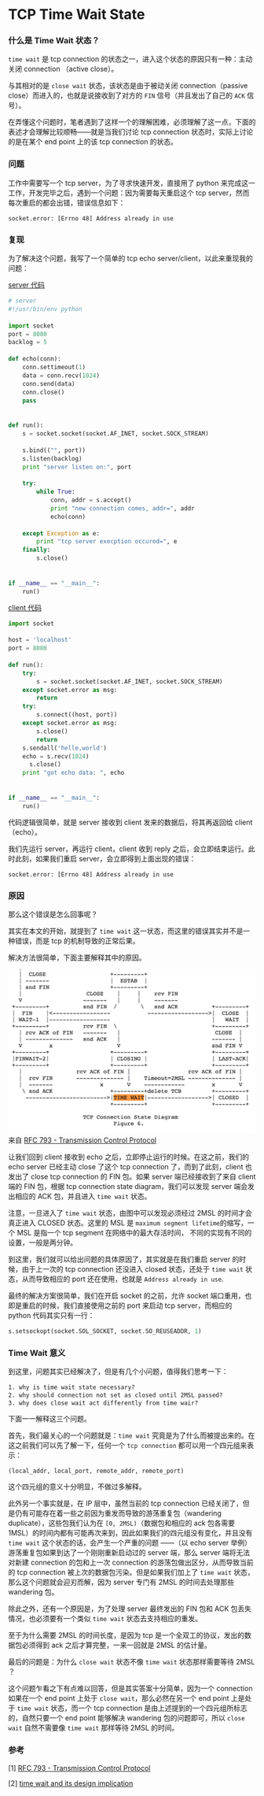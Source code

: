 # TCP Time Wait State

### 什么是 Time Wait 状态？
`time wait` 是 tcp connection 的状态之一，进入这个状态的原因只有一种：主动关闭 connection （active close）。

与其相对的是 `close wait` 状态，该状态是由于被动关闭 connection（passive close）而进入的，也就是说接收到了对方的 `FIN` 信号（并且发出了自己的 `ACK` 信号）。

在弄懂这个问题时，笔者遇到了这样一个的理解困难，必须理解了这一点，下面的表述才会理解比较顺畅——就是当我们讨论 tcp connection 状态时，实际上讨论的是在某个 end point 上的该 tcp connection 的状态。

### 问题
工作中需要写一个 tcp server，为了寻求快速开发，直接用了 python 来完成这一工作，开发完毕之后，遇到一个问题：因为需要每天重启这个 tcp server，然而每次重启的都会出错，错误信息如下：
```
socket.error: [Errno 48] Address already in use
```

### 复现
为了解决这个问题，我写了一个简单的 tcp echo server/client，以此来重现我的问题：

[server 代码](https://github.com/ShiKaiWi/ShiKaiWi.github.io/blob/master/resources/tcp-time-wait-state/tcp-server.py)
```python
# server
#!/usr/bin/env python

import socket
port = 8080
backlog = 5

def echo(conn):
    conn.settimeout(1)
    data = conn.recv(1024)
    conn.send(data)
    conn.close()
    pass


def run():
    s = socket.socket(socket.AF_INET, socket.SOCK_STREAM)

    s.bind(("", port))
    s.listen(backlog)
    print "server listen on:", port

    try:
        while True:
            conn, addr = s.accept()
            print "new connection comes, addr=", addr
            echo(conn)

    except Exception as e:
        print "tcp server execption occured=", e
    finally:
        s.close()


if __name__ == "__main__":
    run()
```

[client 代码](https://github.com/ShiKaiWi/ShiKaiWi.github.io/blob/master/resources/tcp-time-wait-state/tcp-client.py)
```python
import socket

host = 'localhost'
port = 8080

def run():
    try:
        s = socket.socket(socket.AF_INET, socket.SOCK_STREAM)
    except socket.error as msg:
        return
    try:
        s.connect((host, port))
    except socket.error as msg:
        s.close()
        return
    s.sendall('helle,world')
    echo = s.recv(1024)
	  s.close()
    print "got echo data: ", echo


if __name__ == "__main__":
    run()
```

代码逻辑很简单，就是 server  接收到 client 发来的数据后，将其再返回给 client（echo）。

我们先运行 server，再运行 client，client 收到 reply 之后，会立即结束运行。此时此刻，如果我们重启 server，会立即得到上面出现的错误：
```
socket.error: [Errno 48] Address already in use
```

### 原因
那么这个错误是怎么回事呢？

其实在本文的开始，就提到了 `time wait` 这一状态，而这里的错误其实并不是一种错误，而是 tcp 的机制导致的正常后果。

解决方法很简单，下面主要解释其中的原因。

![](https://github.com/ShiKaiWi/ShiKaiWi.github.io/blob/master/resources/tcp-time-wait-state/tcp-state-diagram.png)
来自 [RFC 793 - Transmission Control Protocol](https://tools.ietf.org/html/rfc793)

让我们回到 client 接收到 echo 之后，立即停止运行的时候。在这之前，我们的 echo server 已经主动 close 了这个 tcp connection 了，而到了此刻，client 也发出了 close tcp connection 的 FIN 包。如果 server 端已经接收到了来自 client 端的 FIN 包，根据 tcp connection state diagram，我们可以发现 server 端会发出相应的 ACK 包，并且进入 `time wait` 状态。

注意，一旦进入了 `time wait` 状态，由图中可以发现必须经过 2MSL 的时间才会真正进入 CLOSED 状态。这里的 MSL 是 `maximum segment lifetime`的缩写，一个 MSL 是指一个 tcp segment 在网络中的最大存活时间， 不同的实现有不同的设置，一般是两分钟。

到这里，我们就可以给出问题的具体原因了，其实就是在我们重启 server 的时候，由于上一次的 tcp connection 还没进入 closed 状态，还处于 `time wait` 状态，从而导致相应的 port 还在使用，也就是 `Address already in use`.

最终的解决方案很简单，我们在开启 socket 的之前，允许 socket 端口重用，也即是重启的时候，我们直接使用之前的 port 来启动 tcp server，而相应的 python 代码其实只有一行：
```python
s.setsockopt(socket.SOL_SOCKET, socket.SO_REUSEADDR, 1)
```

### Time Wait 意义
到这里，问题其实已经解决了，但是有几个小问题，值得我们思考一下：
```
1. why is time wait state necessary?
2. why should connection not set as closed until 2MSL passed?
3. why does close wait act differently from time wair?
```

下面一一解释这三个问题。

首先，我们最关心的一个问题就是：`time wait` 究竟是为了什么而被提出来的。在这之前我们可以先了解一下，任何一个 `tcp connection` 都可以用一个四元组来表示：
```
(local_addr, local_port, remote_addr, remote_port)
```
这个四元组的意义十分明显，不做过多解释。

此外另一个事实就是，在 IP 层中，虽然当前的 tcp connection 已经关闭了，但是仍有可能存在着一些之前因为重发而导致的游荡重复包（wandering duplicate），这些包我们认为在 `[0, 2MSL)`（数据包和相应的 ack 包各需要 1MSL）的时间内都有可能再次来到，因此如果我们的四元组没有变化，并且没有 `time wait` 这个状态的话，会产生一个严重的问题 ——（以 echo server 举例）游荡重复包如果到达了一个刚刚重新启动过的 server 端，那么 server 端将无法对新建 connection 的包和上一次 connection 的游荡包做出区分，从而导致当前的 tcp connection 被上次的数据包污染。但是如果我们加上了 `time wait` 状态，那么这个问题就会迎刃而解，因为 server 专门有 2MSL 的时间去处理那些 wandering 包。

除此之外，还有一个原因是，为了处理 server 最终发出的 FIN 包和 ACK 包丢失情况，也必须要有一个类似 `time wait` 状态去支持相应的重发。

至于为什么需要 2MSL 的时间长度，是因为 tcp 是一个全双工的协议，发出的数据包必须得到 ack 之后才算完整，一来一回就是 2MSL 的估计量。

最后的问题是：为什么 `close wait` 状态不像 `time wait` 状态那样需要等待 2MSL ？

这个问题乍看之下有点难以回答，但是其实答案十分简单，因为一个 connection 如果在一个 end point 上处于 `close wait`，那么必然在另一个 end point 上是处于 `time wait` 状态，而一个 tcp connection 是由上述提到的一个四元组所标志的，自然只要一个 end point 能够解决 wandering 包的问题即可，所以 `close wait` 自然不需要像 `time wait` 那样等待 2MSL 的时间。

### 参考
[1] [RFC 793 - Transmission Control Protocol](https://tools.ietf.org/html/rfc793)

[2] [time wait and its design implication](http://www.serverframework.com/asynchronousevents/2011/01/time-wait-and-its-design-implications-for-protocols-and-scalable-servers.html)

